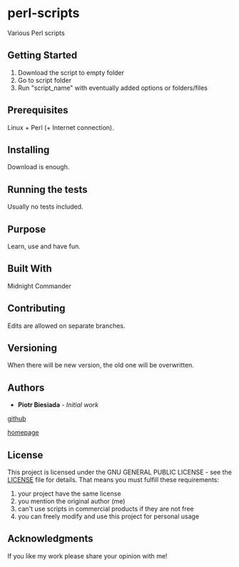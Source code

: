 # perl-scripts
Various Perl scripts

## Getting Started

1. Download the script to empty folder
2. Go to script folder
3. Run "script_name" with eventually added options or folders/files

## Prerequisites

Linux + Perl (+ Internet connection).

## Installing

Download is enough.

## Running the tests

Usually no tests included.

## Purpose

Learn, use and have fun.

## Built With

Midnight Commander

## Contributing

Edits are allowed on separate branches.

## Versioning

When there will be new version, the old one will be overwritten.

## Authors

* **Piotr Biesiada** - *Initial work*

[github](https://github.com/pbies)

[homepage](https://pbies.net/)

## License

This project is licensed under the GNU GENERAL PUBLIC LICENSE - see the [LICENSE](LICENSE) file for details.
That means you must fulfill these requirements:
1. your project have the same license
2. you mention the original author (me)
3. can't use scripts in commercial products if they are not free
4. you can freely modify and use this project for personal usage

## Acknowledgments

If you like my work please share your opinion with me!
